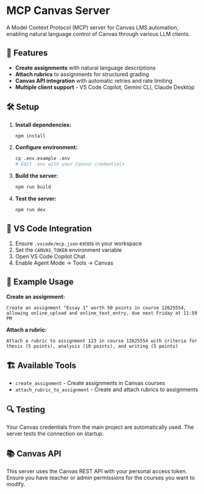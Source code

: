 # MCP Canvas Server

A Model Context Protocol (MCP) server for Canvas LMS automation, enabling natural language control of Canvas through various LLM clients.

## 🚀 Features

- **Create assignments** with natural language descriptions
- **Attach rubrics** to assignments for structured grading
- **Canvas API integration** with automatic retries and rate limiting
- **Multiple client support** - VS Code Copilot, Gemini CLI, Claude Desktop

## 🛠️ Setup

1. **Install dependencies:**
   ```bash
   npm install
   ```

2. **Configure environment:**
   ```bash
   cp .env.example .env
   # Edit .env with your Canvas credentials
   ```

3. **Build the server:**
   ```bash
   npm run build
   ```

4. **Test the server:**
   ```bash
   npm run dev
   ```

## 🔧 VS Code Integration

1. Ensure `.vscode/mcp.json` exists in your workspace
2. Set the `CANVAS_TOKEN` environment variable
3. Open VS Code Copilot Chat
4. Enable Agent Mode → Tools → Canvas

## 📝 Example Usage

**Create an assignment:**
```
Create an assignment "Essay 1" worth 50 points in course 12625554, allowing online_upload and online_text_entry, due next Friday at 11:59 PM
```

**Attach a rubric:**
```
Attach a rubric to assignment 123 in course 12625554 with criteria for thesis (5 points), analysis (10 points), and writing (5 points)
```

## 🏗️ Available Tools

- `create_assignment` - Create assignments in Canvas courses
- `attach_rubric_to_assignment` - Create and attach rubrics to assignments

## 🔍 Testing

Your Canvas credentials from the main project are automatically used. The server tests the connection on startup.

## 📚 Canvas API

This server uses the Canvas REST API with your personal access token. Ensure you have teacher or admin permissions for the courses you want to modify.
